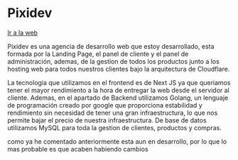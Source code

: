 <div>
    <h1>Pixidev</h1>
    <a target="_blank" rel="noreferrer nofollow noopener" href="https://pixidev.com">Ir a la web</a>
</div>

Pixidev es una agencia de desarrollo web que estoy desarrollado, esta formada por la Landing Page, el panel de cliente y el panel de administración, ademas, de la gestion de todos los productos junto a los hosting web para todos nuestros clientes bajo la arquitectura de Cloudflare.

La tecnologia que utilizamos en el frontend es de Next JS ya que queriamos tener el mayor rendimiento a la hora de entregar la web desde el servidor al cliente. Ademas, en el apartado de Backend utilizamos Golang, un lenguaje de programación creado por google que proporciona estabilidad y rendimiento sin necesidad de tener una gran infraestructura, lo que nos permite bajar el precio de nuestra infraestructura. De base de datos utilizamos MySQL para toda la gestion de clientes, productos y compras.

como ya he comentado anteriormente esta aun en desarrollo, por lo que lo mas probable es que acaben habiendo cambios
